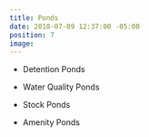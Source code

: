 ```yaml
---
title: Ponds
date: 2018-07-09 12:37:00 -05:00
position: 7
image: 
---
```


* Detention Ponds

* Water Quality Ponds

* Stock Ponds

* Amenity Ponds